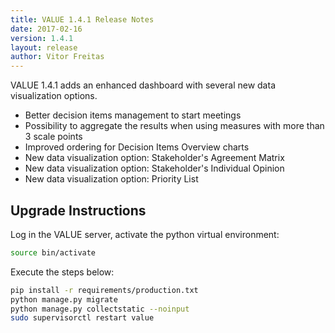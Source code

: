 ```yaml
---
title: VALUE 1.4.1 Release Notes
date: 2017-02-16
version: 1.4.1
layout: release
author: Vitor Freitas
---
```


VALUE 1.4.1 adds an enhanced dashboard with several new data visualization options.

* Better decision items management to start meetings
* Possibility to aggregate the results when using measures with more than 3 scale points
* Improved ordering for Decision Items Overview charts
* New data visualization option: Stakeholder's Agreement Matrix
* New data visualization option: Stakeholder's Individual Opinion
* New data visualization option: Priority List

## Upgrade Instructions

Log in the VALUE server, activate the python virtual environment:

```bash
source bin/activate
```

Execute the steps below:

```bash
pip install -r requirements/production.txt
python manage.py migrate
python manage.py collectstatic --noinput
sudo supervisorctl restart value
```
